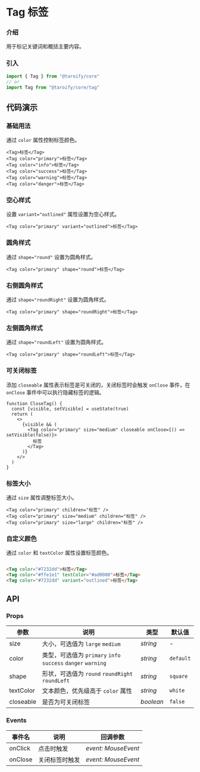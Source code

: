 # Tag 标签

### 介绍

用于标记关键词和概括主要内容。

### 引入

```ts
import { Tag } from "@taroify/core"
// or
import Tag from "@taroify/core/tag"
```

## 代码演示

### 基础用法

通过 `color` 属性控制标签颜色。

```tsx
<Tag>标签</Tag>
<Tag color="primary">标签</Tag>
<Tag color="info">标签</Tag>
<Tag color="success">标签</Tag>
<Tag color="warning">标签</Tag>
<Tag color="danger">标签</Tag>
```

### 空心样式

设置 `variant="outlined"` 属性设置为空心样式。

```tsx
<Tag color="primary" variant="outlined">标签</Tag>
```

### 圆角样式

通过 `shape="round"` 设置为圆角样式。

```tsx
<Tag color="primary" shape="round">标签</Tag>
```

### 右侧圆角样式

通过 `shape="roundRight"` 设置为圆角样式。

```tsx
<Tag color="primary" shape="roundRight">标签</Tag>
```

### 左侧圆角样式

通过 `shape="roundLeft"` 设置为圆角样式。

```tsx
<Tag color="primary" shape="roundLeft">标签</Tag>
```

### 可关闭标签

添加 `closeable` 属性表示标签是可关闭的，关闭标签时会触发 `onClose` 事件，在 `onClose` 事件中可以执行隐藏标签的逻辑。

```tsx
function CloseTag() {
  const [visible, setVisible] = useState(true)
  return (
    <>
      {visible && (
        <Tag color="primary" size="medium" closeable onClose={() => setVisible(false)}>
          标签
        </Tag>
      )}
    </>
  )
}
```

### 标签大小

通过 `size` 属性调整标签大小。

```tsx
<Tag color="primary" children="标签" />
<Tag color="primary" size="medium" children="标签" />
<Tag color="primary" size="large" children="标签" />
```

### 自定义颜色

通过 `color` 和 `textColor` 属性设置标签颜色。

```html

<Tag color="#7232dd">标签</Tag>
<Tag color="#ffe1e1" textColor="#ad0000">标签</Tag>
<Tag color="#7232dd" variant="outlined">标签</Tag>
```

## API

### Props

| 参数 | 说明 | 类型 | 默认值 |
| --- | --- | --- | --- |
| size | 大小，可选值为 `large` `medium` | _string_ | - |
| color | 类型，可选值为 `primary` `info` `success` `danger` `warning` | _string_ | `default` |
| shape | 形状，可选值为 `round` `roundRight` `roundLeft` | _string_ | `square` |
| textColor | 文本颜色，优先级高于 `color` 属性 | _string_ | `white` |
| closeable | 是否为可关闭标签 | _boolean_ | `false` |

### Events

| 事件名 | 说明           | 回调参数            |
| ------ | -------------- | ------------------- |
| onClick  | 点击时触发     | _event: MouseEvent_ |
| onClose  | 关闭标签时触发 | _event: MouseEvent_ |
